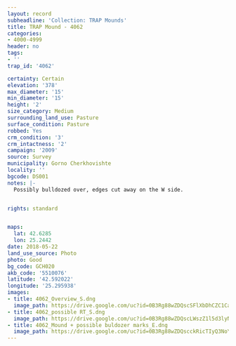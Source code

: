 ```yaml
---
layout: record
subheadline: 'Collection: TRAP Mounds'
title: TRAP Mound - 4062
categories:
- 4000-4999
header: no
tags:
- ''
trap_id: '4062'

certainty: Certain
elevation: '378'
max_diameter: '15'
min_diameter: '15'
height: '2'
size_category: Medium
surrounding_land_use: Pasture
surface_condition: Pasture
robbed: Yes
crm_condition: '3'
crm_intactness: '2'
campaign: '2009'
source: Survey
municipality: Gorno Cherkhovishte
locality: ''
bgcode: DS001
notes: |-
  Possibly bulldozed over, edges cut away on the W side.


rights: standard


maps:
  lat: 42.6285
  lon: 25.2442
date: 2018-05-22
land_use_source: Photo
photo: Good
bg_code: GCH020
akb_code: '5510076'
latitude: '42.592022'
longitude: '25.295938'
images:
- title: 4062_Overview_S.dng
  image_path: https://drive.google.com/uc?id=0B3Rg88wZDQscSFlXbDhCZC1CaTA
- title: 4062_possible RT_S.dng
  image_path: https://drive.google.com/uc?id=0B3Rg88wZDQscLWszZ1l5d3lyN1k
- title: 4062_Mound + possible buldozer marks_E.dng
  image_path: https://drive.google.com/uc?id=0B3Rg88wZDQscckRicTIyQ3NoY2s
---
```

